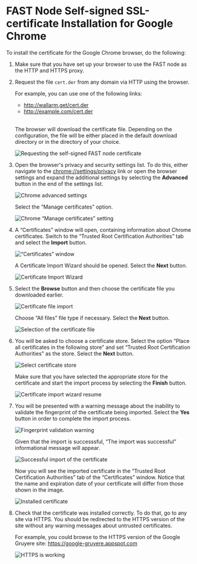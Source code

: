 [img-cert-request]:         ../../../images/ssl/common/browsers-ssl/chrome-ssl/c-certificate-request.png
[img-adv-settings]:         ../../../images/ssl/common/browsers-ssl/chrome-ssl/c-advanced-settings.png
[img-cert-mgmt]:            ../../../images/ssl/common/browsers-ssl/chrome-ssl/c-manage-certificates.png
[img-cert-window]:          ../../../images/ssl/common/browsers-ssl/chrome-ssl/c-certificates-window.png
[img-cert-wizard]:          ../../../images/ssl/common/browsers-ssl/chrome-ssl/c-certificates-wizard.png
[img-cert-import]:          ../../../images/ssl/common/browsers-ssl/chrome-ssl/c-file-import.png
[img-cert-select]:          ../../../images/ssl/common/browsers-ssl/chrome-ssl/c-file-selection.png
[img-store]:                ../../../images/ssl/common/browsers-ssl/chrome-ssl/c-store-selection.png
[img-wizard-resume]:        ../../../images/ssl/common/browsers-ssl/chrome-ssl/c-wizard-resume.png    
[img-fingerprint-warning]:  ../../../images/ssl/common/browsers-ssl/chrome-ssl/c-fingerprint-warning.png
[img-import-ok]:            ../../../images/ssl/common/browsers-ssl/chrome-ssl/c-import-success.png
[img-installed-cert]:       ../../../images/ssl/common/browsers-ssl/chrome-ssl/c-installed-certificate.png
[img-https-ok]:             ../../../images/ssl/common/browsers-ssl/chrome-ssl/c-https-ok.png   
    
    
    
    
#   FAST Node Self-signed SSL-certificate Installation for Google Chrome

To install the certificate for the Google Chrome browser, do the following:

1.  Make sure that you have set up your browser to use the FAST node as the HTTP and HTTPS proxy.

2.  Request the file `cert.der` from any domain via HTTP using the browser.

    For example, you can use one of the following links:
    -   <http://wallarm.get/cert.der>
    -   <http://example.com/cert.der>
    <br><br>

    The browser will download the certificate file. Depending on the configuration, the file will be either placed in the default download directory or in the directory of your choice.

    ![Requesting the self-signed FAST node certificate][img-cert-request]

3.  Open the browser's privacy and security settings list. To do this, either navigate to the <chrome://settings/privacy> link or open the browser settings and expand the additional settings by selecting the **Advanced** button in the end of the settings list.

    ![Chrome advanced settings][img-adv-settings]
    
    Select the “Manage certificates” option.
    
    ![Chrome “Manage certificates” setting][img-cert-mgmt]

4.  A “Certificates” window will open, containing information about Chrome certificates. Switch to the “Trusted Root Certification Authorities” tab and select the **Import** button. 

    ![“Certificates” window][img-cert-window]
        
    A Certificate Import Wizard should be opened. Select the **Next** button.
        
    ![Certificate Import Wizard][img-cert-wizard]

5.  Select the **Browse** button and then choose the certificate file you downloaded earlier. 
    
    ![Certificate file import][img-cert-import]

    Choose “All files” file type if necessary. Select the **Next** button.

    ![Selection of the certificate file][img-cert-select]

6.  You will be asked to choose a certificate store. Select the option “Place all certificates in the following store” and set “Trusted Root Certification Authorities” as the store. Select the **Next** button.

    ![Select certificate store][img-store]
    
    Make sure that you have selected the appropriate store for the certificate and start the import process by selecting the **Finish** button.
    
    ![Certificate import wizard resume][img-wizard-resume]

7.  You will be presented with a warning message about the inability to validate the fingerprint of the certificate being imported. Select the **Yes** button in order to complete the import process.

    ![Fingerprint validation warning][img-fingerprint-warning]

    Given that the import is successsful, “The import was successful” informational message will appear.

    ![Successful import of the certificate][img-import-ok]
    
    Now you will see the imported certificate in the “Trusted Root Certification Authorities” tab of the “Certificates” window. Notice that the name and expiration date of your certificate will differ from those shown in the image.
    
    ![Installed certificate][img-installed-cert]

8.  Check that the certificate was installed correctly. To do that, go to any site via HTTPS. You should be redirected to the HTTPS version of the site without any warning messages about untrusted certificates.

    For example, you could browse to the HTTPS version of the Google Gruyere site:
    <https://google-gruyere.appspot.com>

    ![HTTPS is working][img-https-ok]